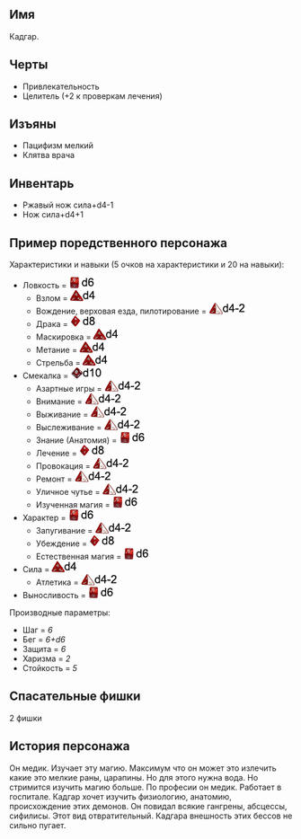 ## Имя
Кадгар.

## Черты
- Привлекательность 
- Целитель (+2 к проверкам лечения)

## Изъяны
- Пацифизм мелкий 
- Клятва врача

## Инвентарь 
- Ржавый нож сила+d4-1
- Нож сила+d4+1

## Пример поредственного персонажа

Характеристики и навыки (5 очков на характеристики и 20 на навыки):
- Ловкость = ![](хар/1.png)
  - Взлом = ![](нав/1.png)
  - Вождение, верховая езда, пилотирование = ![](нав/0.png)
  - Драка = ![](нав/3.png)
  - Маскировка = ![](нав/1.png)
  - Метание = ![](нав/1.png)
  - Стрельба = ![](нав/1.png)
- Смекалка = ![](хар/3.png)
  - Азартные игры = ![](нав/0.png)
  - Внимание = ![](нав/0.png)
  - Выживание = ![](нав/0.png)
  - Выслеживание = ![](нав/0.png)
  - Знание (Анатомия) = ![](нав/2.png)
  - Лечение = ![](нав/3.png)
  - Провокация = ![](нав/0.png)
  - Ремонт = ![](нав/0.png)
  - Уличное чутье = ![](нав/0.png)
  - Изученная магия = ![](нав/2.png)
- Характер = ![](хар/1.png)
  - Запугивание = ![](нав/0.png)
  - Убеждение = ![](нав/3.png)
  - Естественная магия = ![](нав/2.png)
- Сила = ![](хар/0.png)
  - Атлетика = ![](нав/0.png)
- Выносливость = ![](хар/1.png)

Производные параметры:
- Шаг = *6*
- Бег = *6+d6*
- Защита = *6*
- Харизма = *2*
- Стойкость = *5*

## Спасательные фишки
2 фишки

## История персонажа

Он медик. Изучает эту магию. Максимум что он может это излечить какие это мелкие раны, царапины. Но для этого нужна вода.  Но стримится изучить магию больше. По професии он медик. Работает в госпитале. Кадгар хочет изучить физиологию, анатомию, происхождение этих демонов. Он повидал всякие гангрены, абсцессы, сифилисы. Этот вид отвратительный. Кадгара внешность этих бессов не сильно пугает.
